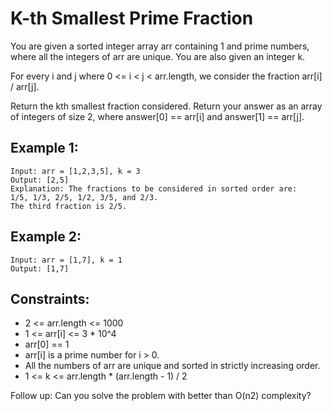 # K-th Smallest Prime Fraction

You are given a sorted integer array arr containing 1 and prime numbers, where all the integers of arr are unique. You are also given an integer k.

For every i and j where 0 <= i < j < arr.length, we consider the fraction arr[i] / arr[j].

Return the kth smallest fraction considered. Return your answer as an array of integers of size 2, where answer[0] == arr[i] and answer[1] == arr[j].

## Example 1:

```
Input: arr = [1,2,3,5], k = 3
Output: [2,5]
Explanation: The fractions to be considered in sorted order are:
1/5, 1/3, 2/5, 1/2, 3/5, and 2/3.
The third fraction is 2/5.
```

## Example 2:

```
Input: arr = [1,7], k = 1
Output: [1,7]
```

## Constraints:

- 2 <= arr.length <= 1000
- 1 <= arr[i] <= 3 \* 10^4
- arr[0] == 1
- arr[i] is a prime number for i > 0.
- All the numbers of arr are unique and sorted in strictly increasing order.
- 1 <= k <= arr.length \* (arr.length - 1) / 2

Follow up: Can you solve the problem with better than O(n2) complexity?
